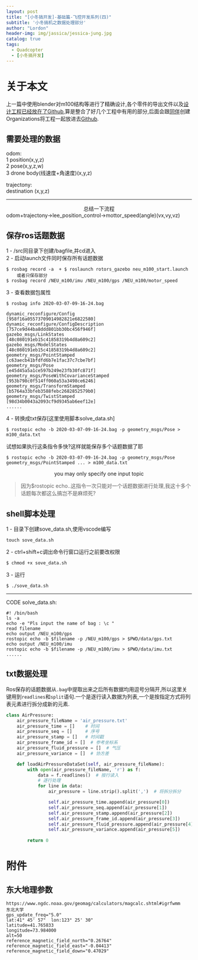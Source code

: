 ```yaml
---
layout: post
title: "[小冬搞开发]-基础篇-飞控开发系列(四)"
subtitle: '小冬搞机之数据处理部分'
author: "Lordon"
header-img: img/jassica/jessica-jung.jpg
catalog: true
tags:
  - Quadcopter
  - [小冬搞开发]
---
```

# 关于本文
上一篇中使用blender对m100结构等进行了精确设计,各个零件的导出文件以及[设计工程已经放在了Github](https://github.com/Tcloser/NEU_M100_description),算是整合了好几个工程中有用的部分,后面会跟[同伴](https://github.com/orgs/NEU-ROS-packages-for-DJI-M100-drone/people/fei0511)创建Organizations将工程一起放进去[Github](https://github.com/NEU-ROS-packages-for-DJI-M100-drone?type=source).

## 需要处理的数据
odom:<br>
1 position(x,y,z)<br>
2 pose(x,y,z,w)<br>
3 drone body(线速度+角速度)(x,y,z)<br>

trajectony:<br>
destination (x,y,z)<br>

----
<center>总结一下流程</center>
odom+trajectony->lee_position_control->mottor_speed(angle)(vx,vy,vz)

## 保存ros话题数据

1 - /src同目录下创建/bagfile,并cd进入<br>
2 - 启动launch文件同时保存所有话题数据<br>

```
$ rosbag record -a  + $ roslaunch rotors_gazebo neu_m100_start.launch
	或者只保存部分
$ rosbag record /NEU_m100/imu /NEU_m100/gps /NEU_m100/motor_speed
```

3 - 查看数据包属性<br>
```
$ rosbag info 2020-03-07-09-16-24.bag

dynamic_reconfigure/Config              [958f16a05573709014982821e6822580]
dynamic_reconfigure/ConfigDescription   [757ce9d44ba8ddd801bb30bc456f946f]
gazebo_msgs/LinkStates                  [48c080191eb15c41858319b4d8a609c2]
gazebo_msgs/ModelStates                 [48c080191eb15c41858319b4d8a609c2]
geometry_msgs/PointStamped              [c63aecb41bfdfd6b7e1fac37c7cbe7bf]
geometry_msgs/Pose                      [e45d45a5a1ce597b249e23fb30fc871f]
geometry_msgs/PoseWithCovarianceStamped [953b798c0f514ff060a53a3498ce6246]
geometry_msgs/TransformStamped          [b5764a33bfeb3588febc2682852579b0]
geometry_msgs/TwistStamped              [98d34b0043a2093cf9d9345ab6eef12e]
......
```

4 - 转换成txt保存[这里使用脚本solve_data.sh]<br>
```
$ rostopic echo -b 2020-03-07-09-16-24.bag -p geometry_msgs/Pose > m100_data.txt
```
试想如果执行这条指令多快?这样就能保存多个话题数据了耶
```
$ rostopic echo -b 2020-03-07-09-16-24.bag -p geometry_msgs/Pose geometry_msgs/PointStamped ... > m100_data.txt
```

<center>you may only specify one input topic</center>

> 因为$rostopic echo..这指令一次只能对一个话题数据进行处理,我这十多个话题每次都这么搞岂不是麻烦死? 

## shell脚本处理

1 - 目录下创建sove_data.sh,使用vscode编写<br>
```
touch sove_data.sh
```
2 - ctrl+shift+c调出命令行窗口运行之前要改权限<br>
```
$ chmod +x sove_data.sh
```
3 - 运行<br>
```
$ ./sove_data.sh
```

-----------------

CODE solve_data.sh:
```
#! /bin/bash
ls -a
echo -e "Pls input the name of bag : \c "
read filename
echo output /NEU_m100/gps
rostopic echo -b $filename -p /NEU_m100/gps > $PWD/data/gps.txt
echo output /NEU_m100/imu
rostopic echo -b $filename -p /NEU_m100/imu > $PWD/data/imu.txt
......

```

## txt数据处理

Ros保存的话题数据从`.bag`中提取出来之后所有数据均用逗号分隔开,所以这里关键用到`readlines`和`split`语句.一个是逐行读入数据为列表,一个是按指定方式将列表元素进行拆分成新的元素.

```python
class AirPressure:
    air_pressure_fileName = 'air_pressure.txt'
    air_pressure_time = []    # 时间
    air_pressure_seq = []     # 序号
    air_pressure_stamp = []   # 时间戳
    air_pressure_frame_id = []  # 参考坐标系
    air_pressure_fluid_pressure = []  # 气压
    air_pressure_variance = []  # 协方差

    def loadAirPressureDataSet(self, air_pressure_fileName):
        with open(air_pressure_fileName, 'r') as f:
            data = f.readlines()  # 按行读入
            # 逐行处理
            for line in data:
                air_pressure = line.strip().split(',')  # 将拆分拆分

                self.air_pressure_time.append(air_pressure[0])
                self.air_pressure_seq.append(air_pressure[1])
                self.air_pressure_stamp.append(air_pressure[2])
                self.air_pressure_frame_id.append(air_pressure[3])
                self.air_pressure_fluid_pressure.append(air_pressure[4])
                self.air_pressure_variance.append(air_pressure[5])
                
        return 0
```



# 附件
## 东大地理参数

```
https://www.ngdc.noaa.gov/geomag/calculators/magcalc.shtml#igrfwmm
东北大学
gps_update_freq="5.0"
lat:41° 45' 57"  lon:123° 25' 30" 
latitude=41.765833 
longitude=73.984000 
alt=50
reference_magnetic_field_north="0.26764"
reference_magnetic_field_east="-0.04413"
reference_magnetic_field_down="0.47029"
```
